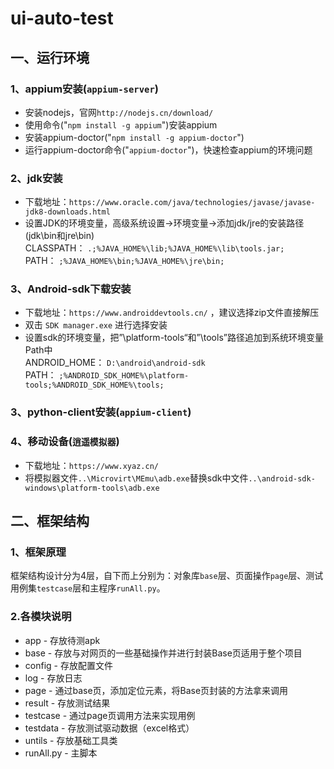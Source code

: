 # ui-auto-test
## 一、运行环境
### 1、appium安装(`appium-server`)
* 安装nodejs，官网`http://nodejs.cn/download/`
* 使用命令("`npm install -g appium`")安装appium
* 安装appium-doctor("`npm install -g appium-doctor`")
* 运行appium-doctor命令("`appium-doctor`")，快速检查appium的环境问题
### 2、jdk安装
* 下载地址：`https://www.oracle.com/java/technologies/javase/javase-jdk8-downloads.html`
* 设置JDK的环境变量，高级系统设置->环境变量->添加jdk/jre的安装路径(jdk\bin和jre\bin)
<br>CLASSPATH： `.;%JAVA_HOME%\lib;%JAVA_HOME%\lib\tools.jar;`
<br>PATH： `;%JAVA_HOME%\bin;%JAVA_HOME%\jre\bin;`
### 3、Android-sdk下载安装
* 下载地址：`https://www.androiddevtools.cn/` ，建议选择zip文件直接解压
* 双击 `SDK manager.exe` 进行选择安装
* 设置sdk的环境变量，把”\platform-tools“和”\tools”路径追加到系统环境变量Path中
<br>ANDROID_HOME： `D:\android\android-sdk`
<br>PATH： `;%ANDROID_SDK_HOME%\platform-tools;%ANDROID_SDK_HOME%\tools;`
### 3、python-client安装(`appium-client`)
### 4、移动设备(`逍遥模拟器`)
* 下载地址：`https://www.xyaz.cn/`
* 将模拟器文件`..\Microvirt\MEmu\adb.exe`替换sdk中文件`..\android-sdk-windows\platform-tools\adb.exe`
## 二、框架结构
### 1、框架原理
框架结构设计分为4层，自下而上分别为：对象库`base`层、页面操作`page`层、测试用例集`testcase`层和主程序`runAll.py`。
### 2.各模块说明
* app - 存放待测apk
* base - 存放与对网页的一些基础操作并进行封装Base页适用于整个项目
* config - 存放配置文件
* log - 存放日志
* page - 通过base页，添加定位元素，将Base页封装的方法拿来调用
* result - 存放测试结果
* testcase - 通过page页调用方法来实现用例
* testdata - 存放测试驱动数据（excel格式）
* untils - 存放基础工具类
* runAll.py - 主脚本
